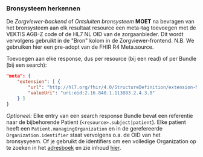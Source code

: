 ### Bronsysteem herkennen

De *Zorgviewer-backend* of *Ontsluiten bronsysteem* **MOET** na bevragen van het bronsysteem aan elk resultaat resource een meta-tag toevoegen met de VEKTIS AGB-Z code of de HL7 NL OID van de zorgaanbieder. Dit wordt vervolgens gebruikt in de "Bron" kolom in de Zorgviewer-frontend. N.B. We gebruiken hier een pre-adopt van de FHIR R4 Meta.source.

Toevoegen aan elke response, dus per resource (bij een read) of per Bundle (bij een search):
```json
"meta": {
    "extension": [ {
        "url": "http://hl7.org/fhir/4.0/StructureDefinition/extension-Meta.source",
        "valueUri": "uri:oid:2.16.840.1.113883.2.4.3.8"
    } ]
}
```

*Optioneel:* Elke entry van een search response Bundle bevat een referentie naar de bijbehorende Patient (``<resource>.subject|patient``). Elke patient heeft een ``Patient.managingOrganization`` en in de gerefereerde ``Organization.identifier`` staat vervolgens o.a. de OID van het bronsysyeem. Of je gebruikt de identifiers om een volledige Organization op te zoeken in het [adresboek](zorgviewer-services.html#adressering) en zie inhoud [hier](artifacts.html#zorgviewer-services).